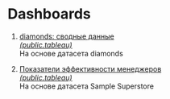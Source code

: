 # Dashboards

1. [diamonds: сводные данные](https://github.com/tat7014/Dashboards/blob/main/diamonds:%20сводные%20данные.md)  
  [*(public.tableau)*](https://public.tableau.com/views/diamonds_16683615351350/Dashboard1?:language=en-US&:display_count=n&:origin=viz_share_link)  
   На основе датасета diamonds

2. [Показатели эффективности менеджеров](https://github.com/tat7014/Dashboards/blob/main/Показатели%20эффективности%20менеджеров.md)  
   [*(public.tableau)*](https://public.tableau.com/views/training_SampleSuperstore/Dashboard1?:language=en-US&:display_count=n&:origin=viz_share_link)  
   На основе датасета Sample Superstore  
   
   
